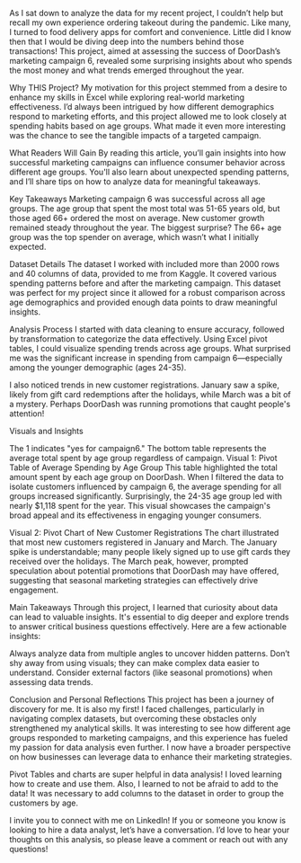 
As I sat down to analyze the data for my recent project, I couldn’t help but recall my own experience ordering takeout during the pandemic. Like many, I turned to food delivery apps for comfort and convenience. Little did I know then that I would be diving deep into the numbers behind those transactions! This project, aimed at assessing the success of DoorDash’s marketing campaign 6, revealed some surprising insights about who spends the most money and what trends emerged throughout the year.

Why THIS Project?
My motivation for this project stemmed from a desire to enhance my skills in Excel while exploring real-world marketing effectiveness. I’d always been intrigued by how different demographics respond to marketing efforts, and this project allowed me to look closely at spending habits based on age groups. What made it even more interesting was the chance to see the tangible impacts of a targeted campaign.

What Readers Will Gain
By reading this article, you’ll gain insights into how successful marketing campaigns can influence consumer behavior across different age groups. You'll also learn about unexpected spending patterns, and I’ll share tips on how to analyze data for meaningful takeaways.

Key Takeaways
Marketing campaign 6 was successful across all age groups.
The age group that spent the most total was 51-65 years old, but those aged 66+ ordered the most on average.
New customer growth remained steady throughout the year.
The biggest surprise? The 66+ age group was the top spender on average, which wasn’t what I initially expected.

Dataset Details
The dataset I worked with included more than 2000 rows and 40 columns of data, provided to me from Kaggle. It covered various spending patterns before and after the marketing campaign. This dataset was perfect for my project since it allowed for a robust comparison across age demographics and provided enough data points to draw meaningful insights.

Analysis Process
I started with data cleaning to ensure accuracy, followed by transformation to categorize the data effectively. Using Excel pivot tables, I could visualize spending trends across age groups. What surprised me was the significant increase in spending from campaign 6—especially among the younger demographic (ages 24-35).

I also noticed trends in new customer registrations. January saw a spike, likely from gift card redemptions after the holidays, while March was a bit of a mystery. Perhaps DoorDash was running promotions that caught people's attention!

Visuals and Insights



The 1 indicates "yes for campaign6." The bottom table represents the average total spent by age group regardless of campaign.
Visual 1: Pivot Table of Average Spending by Age Group This table highlighted the total amount spent by each age group on DoorDash. When I filtered the data to isolate customers influenced by campaign 6, the average spending for all groups increased significantly. Surprisingly, the 24-35 age group led with nearly $1,118 spent for the year. This visual showcases the campaign's broad appeal and its effectiveness in engaging younger consumers.




Visual 2: Pivot Chart of New Customer Registrations The chart illustrated that most new customers registered in January and March. The January spike is understandable; many people likely signed up to use gift cards they received over the holidays. The March peak, however, prompted speculation about potential promotions that DoorDash may have offered, suggesting that seasonal marketing strategies can effectively drive engagement.

Main Takeaways
Through this project, I learned that curiosity about data can lead to valuable insights. It's essential to dig deeper and explore trends to answer critical business questions effectively. Here are a few actionable insights:

Always analyze data from multiple angles to uncover hidden patterns.
Don’t shy away from using visuals; they can make complex data easier to understand.
Consider external factors (like seasonal promotions) when assessing data trends.

Conclusion and Personal Reflections
This project has been a journey of discovery for me. It is also my first! I faced challenges, particularly in navigating complex datasets, but overcoming these obstacles only strengthened my analytical skills. It was interesting to see how different age groups responded to marketing campaigns, and this experience has fueled my passion for data analysis even further. I now have a broader perspective on how businesses can leverage data to enhance their marketing strategies.

Pivot Tables and charts are super helpful in data analysis! I loved learning how to create and use them. Also, I learned to not be afraid to add to the data! It was necessary to add columns to the dataset in order to group the customers by age. 

I invite you to connect with me on LinkedIn! If you or someone you know is looking to hire a data analyst, let’s have a conversation. I’d love to hear your thoughts on this analysis, so please leave a comment or reach out with any questions!

